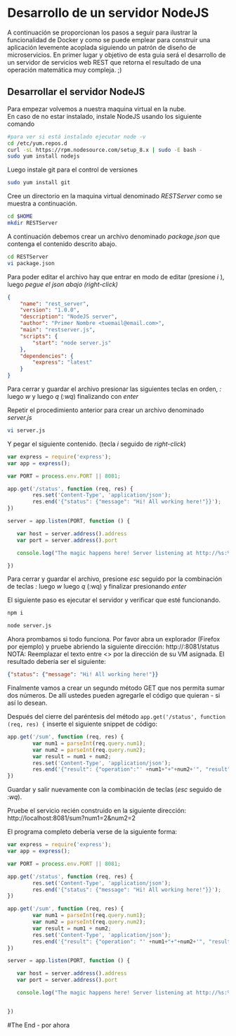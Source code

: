# Desarrollo de un servidor NodeJS
A continuación se proporcionan los pasos a seguir para ilustrar la funcionalidad de Docker y como se puede emplear para construir una aplicación levemente acoplada siguiendo un patrón de diseño de microservicios. En primer lugar y objetivo de esta guia será el desarrollo de un servidor de servicios web REST que retorna el resultado de una operación matemática muy compleja. ;)

## Desarrollar el servidor NodeJS
Para empezar volvemos a nuestra maquina virtual en la nube.
<br/>
En caso de no estar instalado, instale NodeJS usando los siguiente comando
```sh
#para ver si está instalado ejecutar node -v
cd /etc/yum.repos.d
curl -sL https://rpm.nodesource.com/setup_8.x | sudo -E bash -
sudo yum install nodejs
```
Luego instale git para el control de versiones
```sh
sudo yum install git
```
Cree un directorio en la maquina virtual denominado *RESTServer* como se muestra a continuación.
```sh
cd $HOME
mkdir RESTServer
```
A continuación debemos crear un archivo denominado *package.json* que contenga el contenido descrito abajo.
```sh
cd RESTServer
vi package.json
```
Para poder editar el archivo hay que entrar en modo de editar (presione *i* ), luego *pegue el json abajo (right-click)*
```json
{
    "name": "rest_server",
    "version": "1.0.0",
    "description": "NodeJS server",
    "author": "Primer Nombre <tuemail@email.com>",
    "main": "restserver.js",
    "scripts": {
        "start": "node server.js"
    },
    "dependencies": {
        "express": "latest"
    }
}
```
Para cerrar y guardar el archivo presionar las siguientes teclas en orden, *:* luego *w*  y luego *q* (*:wq*) finalizando con *enter*

Repetir el procedimiento anterior para crear un archivo denominado *server.js*
```sh
vi server.js
```
Y pegar el siguiente contenido. (tecla *i* seguido de *right-click*)
```javascript
var express = require('express');
var app = express();

var PORT = process.env.PORT || 8081;

app.get('/status', function (req, res) {
        res.set('Content-Type', 'application/json');
        res.end('{"status": {"message": "Hi! All working here!"}}');
})

server = app.listen(PORT, function () {

   var host = server.address().address
   var port = server.address().port

   console.log("The magic happens here! Server listening at http://%s:%s", host, port)

})
```
Para cerrar y guardar el archivo, presione *esc* seguido por la combinación de teclas *:* luego *w* luego *q* (:wq) y finalizar presionando *enter*

El siguiente paso es ejecutar el servidor y verificar que esté funcionando. 
```sh
npm i

node server.js 
```
Ahora prombamos si todo funciona. Por favor abra un explorador (Firefox por ejemplo) y pruebe abriendo la siguiente dirección: http://<ip address asignada>:8081/status<br/> NOTA: Reemplazar el texto entre <> por la dirección de su VM asignada.
El resultado debería ser el siguiente:
```json
{"status": {"message": "Hi! All working here!"}}
```
Finalmente vamos a crear un segundo método GET que nos permita sumar dos números. De allí ustedes pueden agregarle el código que quieran - si así lo desean.  
  
Después del cierre del paréntesis del método `app.get('/status', function (req, res) {` inserte el siguiente snippet de código:

```javascript
app.get('/sum', function (req, res) {
        var num1 = parseInt(req.query.num1);
        var num2 = parseInt(req.query.num2);
        var result = num1 + num2;
        res.set('Content-Type', 'application/json');
        res.end('{"result": {"operation":"' +num1+"+"+num2+'", "result":'+result+'}}');
})
```
Guardar y salir nuevamente con la combinación de teclas (*esc* seguido de *:wq*).

Pruebe el servicio recién construido en la siguiente dirección: <br/>
http://localhost:8081/sum?num1=2&num2=2

El programa completo debería verse de la siguiente forma:
```javascript
var express = require('express');
var app = express();

var PORT = process.env.PORT || 8081;

app.get('/status', function (req, res) {
        res.set('Content-Type', 'application/json');
        res.end('{"status": {"message": "Hi! All working here!"}}');
})

app.get('/sum', function (req, res) {
        var num1 = parseInt(req.query.num1);
        var num2 = parseInt(req.query.num2);
        var result = num1 + num2;
        res.set('Content-Type', 'application/json');
        res.end('{"result": {"operation": "' +num1+"+"+num2+'", "result":'+result+'}}');
})

server = app.listen(PORT, function () {

   var host = server.address().address
   var port = server.address().port

   console.log("The magic happens here! Server listening at http://%s:%s", host, port)


})

```

#The End - por ahora
